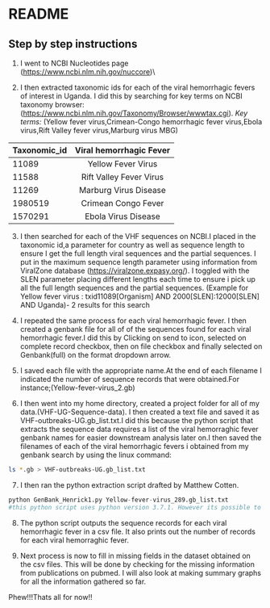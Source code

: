 # README
## Step by step instructions
1. I went to NCBI Nucleotides page (https://www.ncbi.nlm.nih.gov/nuccore)\

2. I then extracted taxonomic ids for each of the viral hemorrhagic fevers of interest in Uganda. I did this by searching for key terms on NCBI taxonomy browser:(https://www.ncbi.nlm.nih.gov/Taxonomy/Browser/wwwtax.cgi).
*Key terms:* (Yellow fever virus,Crimean-Congo hemorrhagic fever virus,Ebola virus,Rift Valley fever virus,Marburg virus MBG)
 
| Taxonomic_id   | Viral hemorrhagic Fever      | 
| -------------  |:----------------------------:|
|   11089        |  Yellow Fever Virus          | 
|   11588        |  Rift Valley Fever Virus     |
|   11269        |  Marburg Virus Disease       | 
|   1980519      |  Crimean Congo Fever         | 
|   1570291      |  Ebola Virus Disease         |

3. I then searched for each of the VHF sequences on NCBI.I placed in the taxonomic id,a parameter for country as well as sequence length to ensure I get the full length viral sequences and the partial sequences. I put in the maximum sequence
length parameter using information from ViralZone database (https://viralzone.expasy.org/). I toggled with the SLEN parameter placing different lengths each time to ensure i pick up all the full length sequences and the partial sequences.
(Example for Yellow fever virus : txid11089[Organism] AND 2000[SLEN]:12000[SLEN] AND Uganda)- 2 results for this search

4. I repeated the same process for each viral hemorrhagic fever. I then created a genbank file for all of of the sequences found for each viral hemorrhagic fever.I did this by Clicking on send to icon, selected on complete record checkbox, then on file checkbox and finally selected on Genbank(full) on the format dropdown arrow.

5. I saved each file with the appropriate name.At the end of each filename I indicated the number of sequence records that 
were obtained.For instance;(Yellow-fever-virus_2.gb)

6. I then went into my home directory, created a project folder for all of my data.(VHF-UG-Sequence-data). I then created a text file and saved it as VHF-outbreaks-UG.gb_list.txt.I did this because the python script that extracts the sequence data requires a list of the viral hemorraghic fever genbank names for easier downstream analysis later on.I then saved the filenames of each of the viral hemorrhagic fevers i obtained from
 my genbank search by using the linux command:

```bash
ls *.gb > VHF-outbreaks-UG.gb_list.txt 
```
7. I then ran the python extraction script drafted by Matthew Cotten.

```python
python GenBank_Henrick1.py Yellow-fever-virus_289.gb_list.txt 
#this python script uses python version 3.7.1. However its possible to modify to use previous python versions like 2.7
```
8. The python script outputs the sequence records for each viral hemorrhagic fever in a csv file. It also prints out the number of records for each viral hemorraghic fever.

9. Next process is now to fill in missing fields in the dataset obtained on the csv files. This will be done by checking for 
the missing information from publications on pubmed. I will also look at making summary graphs for all the information gathered so far.


Phew!!!Thats all for now!!

